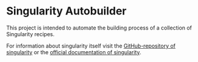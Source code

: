 # Singularity Autobuilder

This project is intended to automate the building process of a collection of
Singularity recipes.

For information about singularity itself visit the
[GitHub-repository of singularity](https://github.com/singularityware/singularity)
or the
[official documentation of singularity](https://singularity.lbl.gov/).